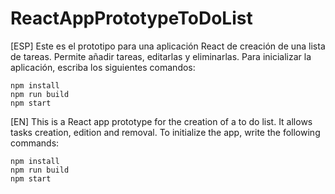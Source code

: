 # ReactAppPrototypeToDoList


[ESP] Este es el prototipo para una aplicación React de creación de una lista de tareas. Permite añadir tareas, editarlas y eliminarlas. Para inicializar la aplicación, escriba los siguientes comandos:


```
npm install
npm run build
npm start
```


[EN] This is a React app prototype for the creation of a to do list. It allows tasks creation, edition and removal. To initialize the app, write the following commands:


```
npm install
npm run build
npm start
```

